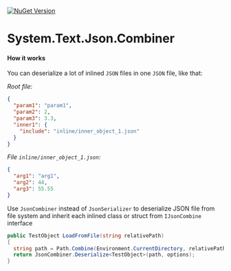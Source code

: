 <a href="https://www.nuget.org/packages/am1goo.System.Text.Json.Combiner" rel="nofollow">
<img alt="NuGet Version" src="https://img.shields.io/nuget/v/am1goo.System.Text.Json.Combiner">
</a>

# System.Text.Json.Combiner

#### How it works
You can deserialize a lot of inlined `JSON` files in one `JSON` file, like that:

*Root file:*
```json
{
  "param1": "param1",
  "param2": 2,
  "param3": 3.3,
  "inner1": {
    "include": "inline/inner_object_1.json"
  }
}
```

*File `inline/inner_object_1.json`:*
```json
{
  "arg1": "arg1",
  "arg2": 44,
  "arg3": 55.55
}
```

Use `JsonCombiner` instead of `JsonSerializer` to deserialize JSON file from file system and inherit each inlined class or struct from `IJsonCombine` interface
```csharp
public TestObject LoadFromFile(string relativePath)
{
  string path = Path.Combine(Environment.CurrentDirectory, relativePath);
  return JsonCombiner.Deserialize<TestObject>(path, options);
}
```
